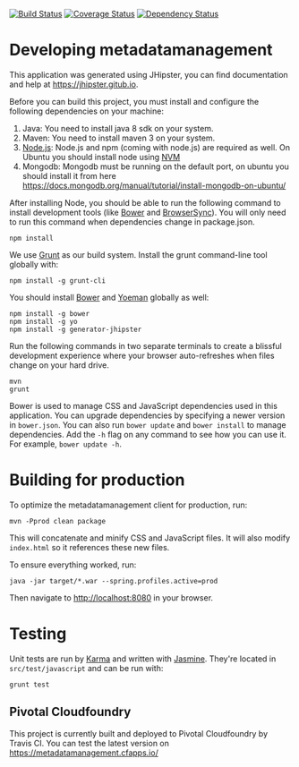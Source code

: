 [![Build Status](https://travis-ci.org/dzhw/metadatamanagement.svg?branch=master)](https://travis-ci.org/dzhw/metadatamanagement) [![Coverage Status](https://coveralls.io/repos/dzhw/metadatamanagement/badge.svg?branch=master&service=github)](https://coveralls.io/github/dzhw/metadatamanagement?branch=master) [![Dependency Status](https://www.versioneye.com/user/projects/55af5e7a3865620017000077/badge.svg?style=flat)](https://www.versioneye.com/user/projects/55af5e7a3865620017000077)

# Developing metadatamanagement

This application was generated using JHipster, you can find documentation and help at https://jhipster.gitub.io.

Before you can build this project, you must install and configure the following dependencies on your machine:

1. Java: You need to install java 8 sdk on your system.
2. Maven: You need to install maven 3 on your system.
3. [Node.js][]: Node.js and npm (coming with node.js) are required as well. On Ubuntu you should install node using [NVM][] 
4. Mongodb: Mongodb must be running on the default port, on ubuntu you should install it from here https://docs.mongodb.org/manual/tutorial/install-mongodb-on-ubuntu/

After installing Node, you should be able to run the following command to install development tools (like
[Bower][] and [BrowserSync][]). You will only need to run this command when dependencies change in package.json.

    npm install

We use [Grunt][] as our build system. Install the grunt command-line tool globally with:

    npm install -g grunt-cli

You should install [Bower][] and [Yoeman][] globally as well:

    npm install -g bower
    npm install -g yo
    npm install -g generator-jhipster

Run the following commands in two separate terminals to create a blissful development experience where your browser
auto-refreshes when files change on your hard drive.

    mvn
    grunt

Bower is used to manage CSS and JavaScript dependencies used in this application. You can upgrade dependencies by
specifying a newer version in `bower.json`. You can also run `bower update` and `bower install` to manage dependencies.
Add the `-h` flag on any command to see how you can use it. For example, `bower update -h`.

# Building for production

To optimize the metadatamanagement client for production, run:

    mvn -Pprod clean package

This will concatenate and minify CSS and JavaScript files. It will also modify `index.html` so it references
these new files.

To ensure everything worked, run:

    java -jar target/*.war --spring.profiles.active=prod

Then navigate to [http://localhost:8080](http://localhost:8080) in your browser.

# Testing

Unit tests are run by [Karma][] and written with [Jasmine][]. They're located in `src/test/javascript` and can be run with:

    grunt test

## Pivotal Cloudfoundry
This project is currently built and deployed to Pivotal Cloudfoundry by Travis CI. You can test the latest version on https://metadatamanagement.cfapps.io/

[JHipster]: https://jhipster.github.io/
[Node.js]: https://nodejs.org/
[Bower]: http://bower.io/
[Grunt]: http://gruntjs.com/
[BrowserSync]: http://www.browsersync.io/
[Karma]: http://karma-runner.github.io/
[Jasmine]: http://jasmine.github.io/2.0/introduction.html
[Protractor]: https://angular.github.io/protractor/
[Yoeman]: http://yeoman.io/
[NVM]: https://github.com/creationix/nvm
